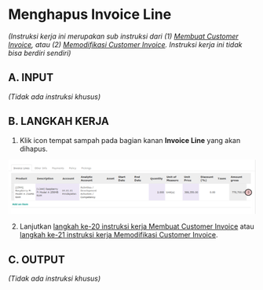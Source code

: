 # Menghapus Invoice Line

*(Instruksi kerja ini merupakan sub instruksi dari (1) [Membuat Customer Invoice](./membuat-manual.md), atau (2) [Memodifikasi Customer Invoice](./modifikasi.md). Instruksi kerja ini tidak bisa berdiri sendiri)*

## A. INPUT

*(Tidak ada instruksi khusus)*

## B. LANGKAH KERJA

1. Klik icon tempat sampah pada bagian kanan **Invoice Line** yang akan dihapus.

![](../../img/customer-invoice/tombol-hapus-line.png)

2. Lanjutkan [langkah ke-20 instruksi kerja Membuat Customer Invoice](./membuat-manual.md#l20) atau [langkah ke-21 instruksi kerja Memodifikasi Customer Invoice](./modifikasi.md#l21).

## C. OUTPUT

*(Tidak ada instruksi khusus)*
